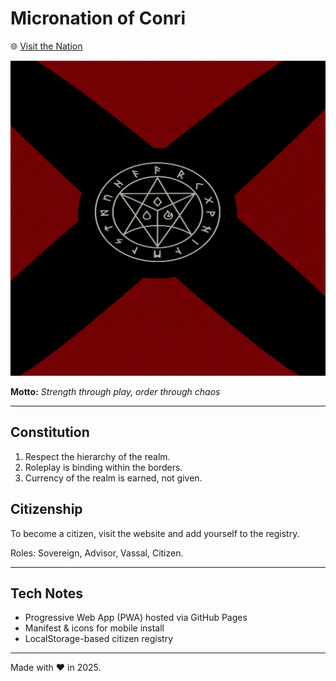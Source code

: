 # Micronation of Conri

🌐 [Visit the Nation](https://robynt98.github.io/micronation-of-conri/)

![Flag](icon-512.png)

**Motto:** _Strength through play, order through chaos_

---

## Constitution
1. Respect the hierarchy of the realm.  
2. Roleplay is binding within the borders.  
3. Currency of the realm is earned, not given.

## Citizenship
To become a citizen, visit the website and add yourself to the registry.  

Roles: Sovereign, Advisor, Vassal, Citizen.

---

## Tech Notes
- Progressive Web App (PWA) hosted via GitHub Pages  
- Manifest & icons for mobile install  
- LocalStorage-based citizen registry  

---
Made with ❤️ in 2025.
